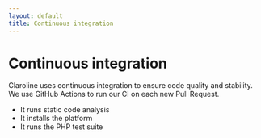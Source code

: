 ```yaml
---
layout: default
title: Continuous integration
---
```


# Continuous integration

Claroline uses continuous integration to ensure code quality and stability.
We use GitHub Actions to run our CI on each new Pull Request.

- It runs static code analysis
- It installs the platform
- It runs the PHP test suite
